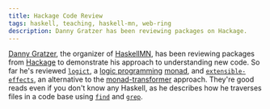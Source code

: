 ```yaml
---
title: Hackage Code Review
tags: haskell, teaching, haskell-mn, web-ring
description: Danny Gratzer has been reviewing packages on Hackage.
---
```


[Danny Gratzer](http://jozefg.bitbucket.org/about.html), the organizer of [HaskellMN](http://www.haskell.mn), has been reviewing packages from [Hackage](http://hackage.haskell.org/) to demonstrate his approach to understanding new code. So far he's reviewed [`logict`](http://jozefg.bitbucket.org/posts/2014-07-10-reading-logict.html), a [logic programming](https://en.wikipedia.org/wiki/Logic_programming) [monad](https://en.wikipedia.org/wiki/Monad_%28functional_programming%29), and [`extensible-effects`](http://jozefg.bitbucket.org/posts/2014-07-15-reading-extensible-effects.html), an alternative to the [monad-transformer](https://en.wikipedia.org/wiki/Monad_transformer) approach. They're good reads even if you don't know any Haskell, as he describes how he traverses files in a code base using [`find`](https://en.wikipedia.org/wiki/Find) and [`grep`](https://en.wikipedia.org/wiki/Grep).
